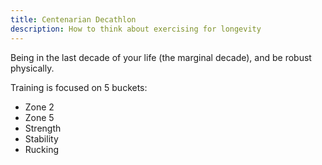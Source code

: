 ```yaml
---
title: Centenarian Decathlon
description: How to think about exercising for longevity
---
```


Being in the last decade of your life (the marginal decade), and be robust physically.

Training is focused on 5 buckets:

- Zone 2
- Zone 5
- Strength
- Stability
- Rucking
